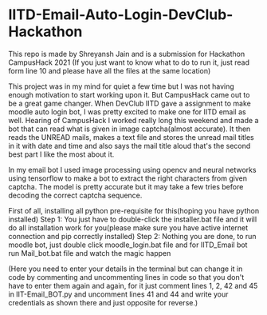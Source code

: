 # IITD-Email-Auto-Login-DevClub-Hackathon
This repo is made by Shreyansh Jain and is a submission for Hackathon CampusHack 2021
(If you just want to know what to do to run it, just read form line 10 and please have all the files at the same location)

This project was in my mind for quiet a few time but I was not having enough motivation to start working upon it. But CampusHack came out to be a great game changer.
When DevClub IITD gave a assignment to make moodle auto login bot, I was pretty excited to make one for IITD email as well. Hearing of CampusHack I worked really long this weekend and made a bot that can read what is given in image captcha(almost accurate). It then reads the UNREAD mails, makes a text file and stores the unread mail titles in it with date and time and also says the mail title aloud that's the second best part I like the most about it.

In my email bot I used image processing using opencv and neural networks using tensorflow to make a bot to extract the right characters from given captcha. The model is pretty accurate but it may take a few tries before decoding the correct captcha sequence.

First of all, installing all python pre-requisite for this(hoping you have python installed)
Step 1: You just have to double-click the installer.bat file and it will do all installation work for you(please make sure you have active internet connection and pip correctly installed)
Step 2: Nothing you are done, to run moodle bot, just double click moodle_login.bat file and for IITD_Email bot run Mail_bot.bat file and watch the magic happen

(Here you need to enter your details in the terminal but can change it in code by commenting and uncommenting lines in code so that you don't have to enter them again and again, for it just comment lines 1, 2, 42 and 45 in IIT-Email_BOT.py and uncomment lines 41 and 44 and write your credentials as shown there and just opposite for reverse.)

